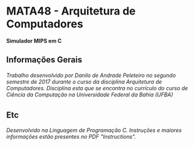 # MATA48 - Arquitetura de Computadores
  **Simulador MIPS em C**

## **Informações Gerais**

###### Trabalho desenvolvido por Danilo de Andrade Peleteiro no segundo semestre de 2017 durante o curso da disciplina Arquitetura de Computadores. Disciplina esta que se encontra no currículo do curso de Ciência da Computação na Universidade Federal da Bahia (UFBA)

## **Etc**

###### Desenvolvido na Linguagem de Programação C. Instruções e maiores informações estão presentes no PDF "Instructions".

